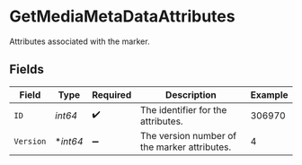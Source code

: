 # GetMediaMetaDataAttributes

Attributes associated with the marker.


## Fields

| Field                                        | Type                                         | Required                                     | Description                                  | Example                                      |
| -------------------------------------------- | -------------------------------------------- | -------------------------------------------- | -------------------------------------------- | -------------------------------------------- |
| `ID`                                         | *int64*                                      | :heavy_check_mark:                           | The identifier for the attributes.           | 306970                                       |
| `Version`                                    | **int64*                                     | :heavy_minus_sign:                           | The version number of the marker attributes. | 4                                            |